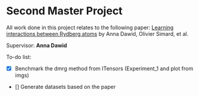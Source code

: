 # Second Master Project

All work done in this project relates to the following paper: [Learning interactions between Rydberg atoms](https://arxiv.org/abs/2412.12019) by Anna Dawid, Olivier Simard, et al.

Supervisor: **Anna Dawid**

To-do list:
- [x] Benchmark the dmrg method from ITensors (Experiment_1 and plot from imgs)
- [] Generate datasets based on the paper





